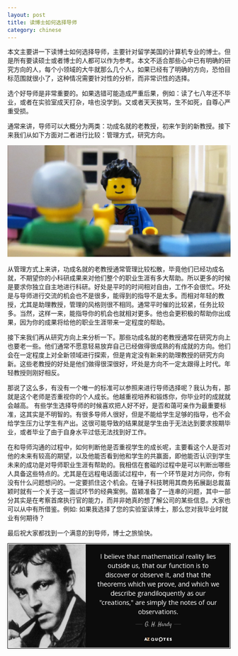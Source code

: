 ```yaml
---
layout: post
title: 读博士如何选择导师
category: chinese
---
```


本文主要讲一下读博士如何选择导师，主要针对留学美国的计算机专业的博士。但是所有要读硕士或者博士的人都可以作为参考。本文不适合那些心中已有明确的研究方向的人，每个小领域的大牛就那么几个人，如果已经有了明确的方向，恐怕目标范围就很小了，这种情况需要针对性的分析，而非常识性的选择。

选个好导师是非常重要的。如果选错可能造成严重后果，例如：读了七八年还不毕业，或者在实验室成天打杂，啥也没学到。又或者天天挨骂，生不如死，自尊心严重受损。

通常来讲，导师可以大概分为两类：功成名就的老教授，初来乍到的新教授。接下来我们从如下方面对二者进行比较：管理方式，研究方向。

<img class="img-fluid rounded blog-img" src="/img/advisor1.jpg">

从管理方式上来讲，功成名就的老教授通常管理比较松散，毕竟他们已经功成名就，不期望你的小科研成果来对他们整个的职业生涯有多大帮助。所以更多的时候是要求你独立自主地进行科研。好处是平时的时间相对自由，工作不会很忙。坏处是与导师进行交流的机会也不是很多，能得到的指导不是太多。而相对年轻的教授，尤其是助理教授，管理的风格则很不相同。通常平时催的比较紧，任务比较多。当然，这样一来，能指导你的机会也就相对更多。他也会更积极的帮助你出成果，因为你的成果将给他的职业生涯带来一定程度的帮助。

接下来我们再从研究方向上来分析一下。那些功成名就的老教授通常在研究方向上也要老一些。他们通常不愿意轻易放弃自己已经做得很成熟的有成就的方向。他们会在一定程度上对全新领域进行探索，但是肯定没有新来的助理教授的研究方向新。这些老教授的好处是他们做得很深很好，坏处是方向不一定太跟得上时代。年轻教授则刚好相反。

那说了这么多，有没有一个唯一的标准可以参照来进行导师选择呢？我认为有，那就是这个老师是否重视你的个人成长。他越重视培养和锻炼你，你毕业时的成就就会越高。
有些学生选择导师的时候喜欢把人好不好，是否和蔼可亲作为最重要标准，这其实是不明智的。有很多导师人很好，但是不能给学生足够的指导，也不会给学生压力让学生有产出。这很可能导致的结果就是学生由于无法达到要求按期毕业，或者毕业了由于自身水平过低无法找到好工作。

在和导师沟通的过程中，如何判断他是否重视学生的成长呢，主要看这个人是否对他的未来有较高的期望，以及他能否看到他和学生的共赢面，即他能否认识到学生未来的成功是对导师职业生涯有帮助的。我相信在套磁的过程中是可以判断出哪些人具备这些特点的。尤其是在远程电话面试过程中，有一个环节是对方问你，你有没有什么问题想问的。一定要抓住这个机会。在锤子科技聘用其商务拓展副总裁苗颖时就有一个关于这一面试环节的经典案例。苗颖准备了一连串的问题，其中一部分其实是在考察首席执行官的能力，而并非她真的想了解公司的某些信息。大家也可以从中有所借鉴。例如: 如果我选择了您的实验室读博士，那么您对我毕业时就业有何期待？

最后祝大家都找到一个满意的到导师，博士之旅愉快。

<img class="img-fluid rounded blog-img" src="/img/advisor2.jpg">
